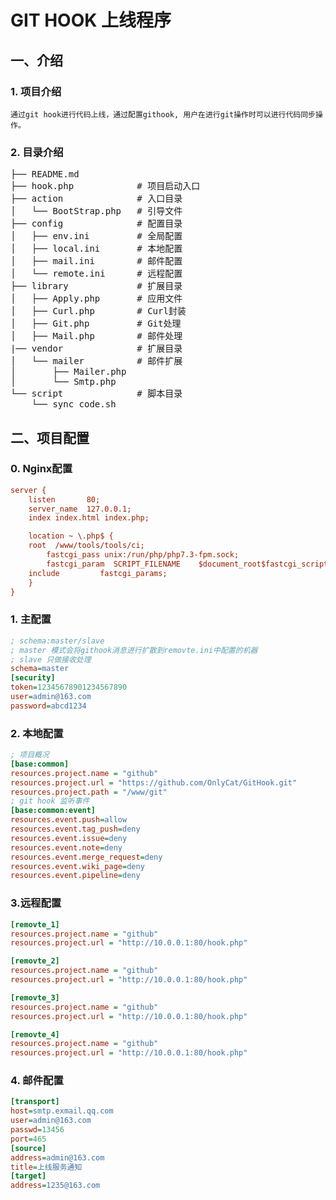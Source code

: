 # GIT HOOK 上线程序
## 一、介绍
### 1. 项目介绍
    通过git hook进行代码上线，通过配置githook, 用户在进行git操作时可以进行代码同步操作。

### 2. 目录介绍
<pre>
├── README.md
├── hook.php            # 项目启动入口
├── action              # 入口目录
│   └── BootStrap.php   # 引导文件
├── config              # 配置目录
│   ├── env.ini         # 全局配置
│   ├── local.ini       # 本地配置
│   ├── mail.ini        # 邮件配置
│   └── remote.ini      # 远程配置
├── library             # 扩展目录
│   ├── Apply.php       # 应用文件
│   ├── Curl.php        # Curl封装
│   ├── Git.php         # Git处理
│   ├── Mail.php        # 邮件处理
|── vendor              # 扩展目录
│   └── mailer          # 邮件扩展
│       ├── Mailer.php
│       └── Smtp.php
└── script              # 脚本目录
    └── sync_code.sh
</pre>    



## 二、项目配置

### 0. Nginx配置
```ini
server {
    listen       80;
    server_name  127.0.0.1;
    index index.html index.php;

    location ~ \.php$ {
	root  /www/tools/tools/ci;
    	fastcgi_pass unix:/run/php/php7.3-fpm.sock;
    	fastcgi_param  SCRIPT_FILENAME    $document_root$fastcgi_script_name;
   	include         fastcgi_params;
    }
}
```


### 1. 主配置
```ini
; schema:master/slave
; master 模式会将githook消息进行扩散到removte.ini中配置的机器
; slave 只做接收处理
schema=master
[security]
token=12345678901234567890
user=admin@163.com
password=abcd1234

```




### 2. 本地配置
```ini
; 项目概况
[base:common]
resources.project.name = "github"
resources.project.url = "https://github.com/OnlyCat/GitHook.git"
resources.project.path = "/www/git"
; git hook 监听事件
[base:common:event]
resources.event.push=allow
resources.event.tag_push=deny
resources.event.issue=deny
resources.event.note=deny
resources.event.merge_request=deny
resources.event.wiki_page=deny
resources.event.pipeline=deny
```

### 3.远程配置
```ini
[removte_1]
resources.project.name = "github"
resources.project.url = "http://10.0.0.1:80/hook.php"

[removte_2]
resources.project.name = "github"
resources.project.url = "http://10.0.0.1:80/hook.php"

[removte_3]
resources.project.name = "github"
resources.project.url = "http://10.0.0.1:80/hook.php"

[removte_4]
resources.project.name = "github"
resources.project.url = "http://10.0.0.1:80/hook.php"
```

### 4. 邮件配置
```ini
[transport]
host=smtp.exmail.qq.com
user=admin@163.com
passwd=13456
port=465
[source]
address=admin@163.com
title=上线服务通知
[target]
address=1235@163.com
```